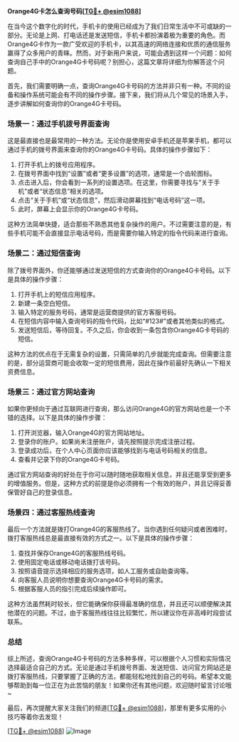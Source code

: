 **Orange4G卡怎么查询号码[[TG💪+ @esim1088](https://t.me/s/esim1088)]**

在当今这个数字化的时代，手机卡的使用已经成为了我们日常生活中不可或缺的一部分。无论是上网、打电话还是发送短信，手机卡都扮演着极为重要的角色。而Orange4G卡作为一款广受欢迎的手机卡，以其高速的网络连接和优质的通信服务赢得了众多用户的青睐。然而，对于新用户来说，可能会遇到这样一个问题：如何查询自己手中的Orange4G卡号码呢？别担心，这篇文章将详细为你解答这个问题。

首先，我们需要明确一点，查询Orange4G卡号码的方法并非只有一种。不同的设备和操作系统可能会有不同的操作步骤。接下来，我们将从几个常见的场景入手，逐步讲解如何查询你的Orange4G卡号码。

### 场景一：通过手机拨号界面查询

这是最直接也是最常用的一种方法。无论你是使用安卓手机还是苹果手机，都可以通过手机的拨号界面来查询你的Orange4G卡号码。具体的操作步骤如下：

1. 打开手机上的拨号应用程序。
2. 在拨号界面中找到“设置”或者“更多设置”的选项，通常是一个齿轮图标。
3. 点击进入后，你会看到一系列的设置选项。在这里，你需要寻找与“关于手机”或者“状态信息”相关的选项。
4. 点击“关于手机”或“状态信息”，然后滑动屏幕找到“电话号码”这一项。
5. 此时，屏幕上会显示你的Orange4G卡号码。

这种方法简单快捷，适合那些不熟悉其他复杂操作的用户。不过需要注意的是，有些手机可能不会直接显示电话号码，而是需要你输入特定的指令代码来进行查询。

### 场景二：通过短信查询

除了拨号界面外，你还能够通过发送短信的方式查询你的Orange4G卡号码。以下是具体的操作步骤：

1. 打开手机上的短信应用程序。
2. 新建一条空白短信。
3. 输入特定的服务号码，通常是运营商提供的官方客服号码。
4. 在短信内容中输入查询号码的指令代码，比如“#123#”或者其他类似的格式。
5. 发送短信后，等待回复。不久之后，你会收到一条包含你Orange4G卡号码的短信。

这种方法的优点在于无需复杂的设置，只需简单的几步就能完成查询。但需要注意的是，部分运营商可能会收取一定的短信费用，因此在操作前最好先确认一下相关资费信息。

### 场景三：通过官方网站查询

如果你更倾向于通过互联网进行查询，那么访问Orange4G的官方网站也是一个不错的选择。以下是具体的操作步骤：

1. 打开浏览器，输入Orange4G的官方网站地址。
2. 登录你的账户。如果尚未注册账户，请先按照提示完成注册过程。
3. 登录成功后，在个人中心页面你应该能够找到与电话号码相关的信息。
4. 查看并记录下你的Orange4G卡号码。

通过官方网站查询的好处在于你可以随时随地获取相关信息，并且还能享受到更多的增值服务。但是，这种方式的前提是你必须拥有一个有效的账户，并且记得妥善保管好自己的登录信息。

### 场景四：通过客服热线查询

最后一个方法就是拨打Orange4G的客服热线了。当你遇到任何疑问或者困难时，拨打客服热线总是最直接有效的方式之一。以下是具体的操作步骤：

1. 查找并保存Orange4G的客服热线号码。
2. 使用固定电话或移动电话拨打该号码。
3. 按照语音提示选择相应的服务选项，如人工服务或自助查询等。
4. 向客服人员说明你想要查询Orange4G卡号码的需求。
5. 根据客服人员的指引完成后续操作即可。

这种方法虽然耗时较长，但它能确保你获得最准确的信息，并且还可以顺便解决其他潜在的问题。不过，由于客服热线往往比较繁忙，所以建议你在非高峰时段尝试联系。

### 总结

综上所述，查询Orange4G卡号码的方法多种多样，可以根据个人习惯和实际情况选择最适合自己的方式。无论是通过手机拨号界面、发送短信、访问官方网站还是拨打客服热线，只要掌握了正确的方法，都能轻松地找到自己的号码。希望本文能够帮助到每一位正在为此苦恼的朋友！如果你还有其他问题，欢迎随时留言讨论哦~ 

最后，再次提醒大家关注我们的频道[[TG💪+ @esim1088](https://t.me/s/esim1088)]，那里有更多实用的小技巧等着你去发现！ 

[[TG💪+ @esim1088](https://t.me/s/esim1088)] ![Image](https://i.postimg.cc/4NQfJmqS/Snipaste-2025-05-13-00-14-12.png)